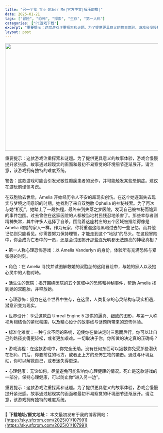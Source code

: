 ```yaml
---
title: "另一个我 The Other Me|官方中文|解压即撸|"
date: 2025-01-21
tags: ["冒险", "恐怖", "探索", "生存", "第一人称"]
categories: ["PC游戏下载"]
excerpt: "重要提示：这款游戏注重探索和谜题。为了提供更具意义的故事体验，游戏会慢慢提升紧张感。故事通过超现实的画面和最初不易察觉的环境细节逐渐展开。请注意，该游戏拥有独特的难度系统。 警告：这款游戏可能会引发光敏性癫痫患者的发作，并可能触发某些恐惧症。建议在游玩前谨慎考虑。 在双胞胎去世后，Amelia 开始&hellip;"
layout: post
---
```


<img class="aligncenter size-full wp-image-107989" src="https://sky.sfcrom.com/wp-content/uploads/2025/01/2025012107544944.webp" alt="" width="616" height="353" />

重要提示：这款游戏注重探索和谜题。为了提供更具意义的故事体验，游戏会慢慢提升紧张感。故事通过超现实的画面和最初不易察觉的环境细节逐渐展开。请注意，该游戏拥有独特的难度系统。

警告：这款游戏可能会引发光敏性癫痫患者的发作，并可能触发某些恐惧症。建议在游玩前谨慎考虑。

在双胞胎去世后，Amelia 开始经历令人不安的超现实创伤。在这个她逐渐失去现实与梦境之间意识的时期，她找到了来自双胞胎 Ophelia 的神秘线索。为了再次与她“相见”，她踏上了一段旅程，最终来到失落之梦医院，发现自己被神秘而诡异的事件包围。过去曾住在这家医院的人都被当地村民残忍地杀害了。那些幸存者则精神失常，其中许多人选择了自杀。围绕着这座村庄的五个区域被描绘得像是 Amelia 和她的家人一样。作为玩家，你将重温这段黑暗过去的一些记忆，而其他记忆则只能看见。你需要努力保持理智，才能走到这个“地狱”的尽头。在这段冒险中，你会成为亡者中的一员，还是会试图揭开那些连光明都无法照亮的神秘真相？

• 第一人称心理恐怖游戏：以 Amelia Vanderlyn 的身份，体验所有充满恐怖与紧张感的时刻。

• 角色：在 Amelia 寻找并试图解救她的双胞胎的这段冒险中，与她的家人以及她心灵中的人物对峙。

• 活生生的医院：揭开围绕医院的五个区域中的恐怖和神秘事件，帮助 Amelia 找到她的双胞胎，并释放她。

• 心理恐怖：努力在这个世界中生存，在这里，人类复杂的心灵结构与现实相遇，潜意识变为现实。

• 世界设计：享受这款由 Unreal Engine 5 提供的逼真、细致的图形，与第一人称视角相结合的紧张氛围，以及精心设计的故事线与谜题所带来的恐怖体验。

• 标准化难度：一种与众不同的系统，迫使你在做决定时三思而后行。你可以让自己的路径变得更轻松，或者更加艰难。一切取决于你。你所做的决定真的正确吗？

• 游戏流程：在这款游戏中，你完全无助。没有任何东西可以拯救你免受那些潜伏在拐角、门后、你要前往的地方，或者正上方的恐怖生物的袭击。通过与环境互动，你可以解救自己，或者迷失得更深。

• 心理健康：无论如何，尽量避免可能影响你心理健康的情况。死亡是这款游戏的一部分。保持心理健康，可以防止你“进入另一边”。

重要提示：这款游戏注重探索和谜题。为了提供更具意义的故事体验，游戏会慢慢提升紧张感。故事通过超现实的画面和最初不易察觉的环境细节逐渐展开。请注意，该游戏拥有独特的难度系统。

---
📖 **下载地址/原文地址：** 本文最初发布于我的博客网站：[https://sky.sfcrom.com/2025/01/107991](https://sky.sfcrom.com/2025/01/107991)
